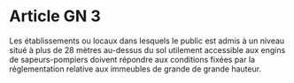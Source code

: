 # Article GN 3

Les établissements ou locaux dans lesquels le public est admis à un niveau situé à plus de 28 mètres au-dessus du sol utilement accessible aux engins de sapeurs-pompiers doivent répondre aux conditions fixées par la réglementation relative aux immeubles de grande de grande hauteur.
